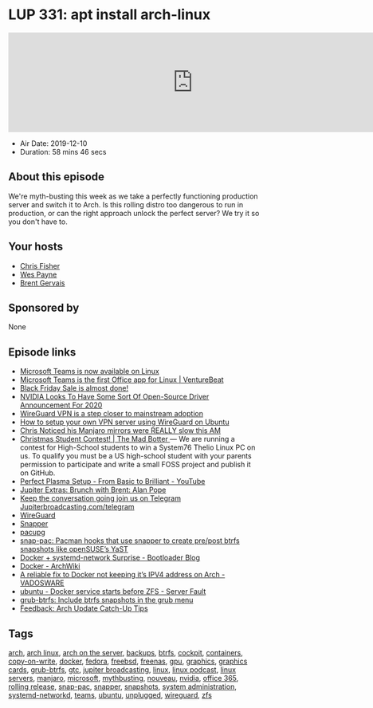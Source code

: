# LUP 331: apt install arch-linux

<iframe src="https://player.fireside.fm/v2/RUkczH-V+D6ADocMD?theme=dark" width="740" height="200" frameborder="0" scrolling="no"></iframe>

* Air Date: 2019-12-10
* Duration: 58 mins 46 secs

## About this episode

We're myth-busting this week as we take a perfectly functioning production server and switch it to Arch. Is this rolling distro too dangerous to run in production, or can the right approach unlock the perfect server? We try it so you don't have to.

## Your hosts
* [Chris Fisher](https://linuxunplugged.com/hosts/chrislas)
* [Wes Payne](https://linuxunplugged.com/hosts/wes)
* [Brent Gervais](https://linuxunplugged.com/guests/brentgervais)

## Sponsored by

None



## Episode links

  * [Microsoft Teams is now available on Linux](https://twitter.com/Office365_Tech/status/1204472129393221632 "Microsoft Teams is now available on Linux")
  * [Microsoft Teams is the first Office app for Linux | VentureBeat](https://venturebeat.com/2019/12/10/microsoft-teams-is-the-first-office-app-for-linux/ "Microsoft Teams is the first Office app for Linux | VentureBeat")
  * [Black Friday Sale is almost done!](https://linuxacademy.com/pricing/ "Black Friday Sale is almost done!")
  * [NVIDIA Looks To Have Some Sort Of Open-Source Driver Announcement For 2020](https://www.phoronix.com/scan.php?page=news_item&px=NVIDIA-Open-Source-GTC-20 "NVIDIA Looks To Have Some Sort Of Open-Source Driver Announcement For 2020")
  * [WireGuard VPN is a step closer to mainstream adoption](https://arstechnica.com/gadgets/2019/12/wireguard-vpn-is-a-step-closer-to-mainstream-adoption/ "WireGuard VPN is a step closer to mainstream adoption")
  * [How to setup your own VPN server using WireGuard on Ubuntu](https://securityespresso.org/tutorials/2019/03/22/vpn-server-using-wireguard-on-ubuntu/ "How to setup your own VPN server using WireGuard on Ubuntu")
  * [Chris Noticed his Manjaro mirrors were REALLY slow this AM](https://twitter.com/ManjaroLinux/status/1204416797107032067 "Chris Noticed his Manjaro mirrors were REALLY slow this AM")
  * [Christmas Student Contest! | The Mad Botter ](https://themadbotter.com/2019/12/01/christmas-student-contest/ "Christmas Student Contest! | The Mad Botter ") — We are running a contest for High-School students to win a System76 Thelio Linux PC on us. To qualify you must be a US high-school student with your parents permission to participate and write a small FOSS project and publish it on GitHub.
  * [Perfect Plasma Setup - From Basic to Brilliant - YouTube](https://www.youtube.com/watch?v=34F_038G5pU "Perfect Plasma Setup - From Basic to Brilliant - YouTube")
  * [Jupiter Extras: Brunch with Brent: Alan Pope](https://extras.show/38 "Jupiter Extras: Brunch with Brent: Alan Pope")
  * [Keep the conversation going join us on Telegram Jupiterbroadcasting.com/telegram](https://jupiterbroadcasting.com/telegram "Keep the conversation going join us on Telegram Jupiterbroadcasting.com/telegram")
  * [WireGuard](https://wiki.archlinux.org/index.php/WireGuard "WireGuard")
  * [Snapper](https://wiki.archlinux.org/index.php/Snapper "Snapper")
  * [pacupg](https://github.com/crossroads1112/bin/tree/master/pacupg "pacupg")
  * [snap-pac: Pacman hooks that use snapper to create pre/post btrfs snapshots like openSUSE’s YaST](https://github.com/wesbarnett/snap-pac "snap-pac: Pacman hooks that use snapper to create pre/post btrfs snapshots like openSUSE’s YaST")
  * [Docker + systemd-network Surprise - Bootloader Blog](https://blog.kylemanna.com/linux/docker-systemd-network-surprise/ "Docker + systemd-network Surprise - Bootloader Blog")
  * [Docker - ArchWiki](https://wiki.archlinux.org/index.php/Docker#Running_Docker_with_a_manually-defined_network_on_systemd-networkd "Docker - ArchWiki")
  * [A reliable fix to Docker not keeping it’s IPV4 address on Arch - VADOSWARE](https://vadosware.io/post/a-reliable-fix-to-docker-not-keeping-its-ipv4-address-on-arch/ "A reliable fix to Docker not keeping it’s IPV4 address on Arch - VADOSWARE")
  * [ubuntu - Docker service starts before ZFS - Server Fault](https://serverfault.com/questions/904421/docker-service-starts-before-zfs "ubuntu - Docker service starts before ZFS - Server Fault")
  * [grub-btrfs: Include btrfs snapshots in the grub menu](https://github.com/Antynea/grub-btrfs "grub-btrfs: Include btrfs snapshots in the grub menu")
  * [Feedback: Arch Update Catch-Up Tips](https://slexy.org/view/s211OIkgvR "Feedback: Arch Update Catch-Up Tips")



## Tags

[arch](https://linuxunplugged.com/tags/arch), [arch linux](https://linuxunplugged.com/tags/arch%20linux), [arch on the server](https://linuxunplugged.com/tags/arch%20on%20the%20server), [backups](https://linuxunplugged.com/tags/backups), [btrfs](https://linuxunplugged.com/tags/btrfs), [cockpit](https://linuxunplugged.com/tags/cockpit), [containers](https://linuxunplugged.com/tags/containers), [copy-on-write](https://linuxunplugged.com/tags/copy-on-write), [docker](https://linuxunplugged.com/tags/docker), [fedora](https://linuxunplugged.com/tags/fedora), [freebsd](https://linuxunplugged.com/tags/freebsd), [freenas](https://linuxunplugged.com/tags/freenas), [gpu](https://linuxunplugged.com/tags/gpu), [graphics](https://linuxunplugged.com/tags/graphics), [graphics cards](https://linuxunplugged.com/tags/graphics%20cards), [grub-btrfs](https://linuxunplugged.com/tags/grub-btrfs), [gtc](https://linuxunplugged.com/tags/gtc), [jupiter broadcasting](https://linuxunplugged.com/tags/jupiter%20broadcasting), [linux](https://linuxunplugged.com/tags/linux), [linux podcast](https://linuxunplugged.com/tags/linux%20podcast), [linux servers](https://linuxunplugged.com/tags/linux%20servers), [manjaro](https://linuxunplugged.com/tags/manjaro), [microsoft](https://linuxunplugged.com/tags/microsoft), [mythbusting](https://linuxunplugged.com/tags/mythbusting), [nouveau](https://linuxunplugged.com/tags/nouveau), [nvidia](https://linuxunplugged.com/tags/nvidia), [office 365](https://linuxunplugged.com/tags/office%20365), [rolling release](https://linuxunplugged.com/tags/rolling%20release), [snap-pac](https://linuxunplugged.com/tags/snap-pac), [snapper](https://linuxunplugged.com/tags/snapper), [snapshots](https://linuxunplugged.com/tags/snapshots), [system administration](https://linuxunplugged.com/tags/system%20administration), [systemd-networkd](https://linuxunplugged.com/tags/systemd-networkd), [teams](https://linuxunplugged.com/tags/teams), [ubuntu](https://linuxunplugged.com/tags/ubuntu), [unplugged](https://linuxunplugged.com/tags/unplugged), [wireguard](https://linuxunplugged.com/tags/wireguard), [zfs](https://linuxunplugged.com/tags/zfs)